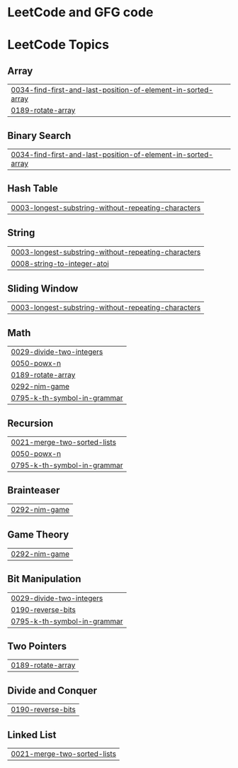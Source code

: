 <h1>LeetCode and GFG code</h1>

<!---LeetCode Topics Start-->
# LeetCode Topics
## Array
|  |
| ------- |
| [0034-find-first-and-last-position-of-element-in-sorted-array](https://github.com/nist-kishan/LeetCode-GFG/tree/master/0034-find-first-and-last-position-of-element-in-sorted-array) |
| [0189-rotate-array](https://github.com/nist-kishan/LeetCode-GFG/tree/master/0189-rotate-array) |
## Binary Search
|  |
| ------- |
| [0034-find-first-and-last-position-of-element-in-sorted-array](https://github.com/nist-kishan/LeetCode-GFG/tree/master/0034-find-first-and-last-position-of-element-in-sorted-array) |
## Hash Table
|  |
| ------- |
| [0003-longest-substring-without-repeating-characters](https://github.com/nist-kishan/LeetCode-GFG/tree/master/0003-longest-substring-without-repeating-characters) |
## String
|  |
| ------- |
| [0003-longest-substring-without-repeating-characters](https://github.com/nist-kishan/LeetCode-GFG/tree/master/0003-longest-substring-without-repeating-characters) |
| [0008-string-to-integer-atoi](https://github.com/nist-kishan/LeetCode-GFG/tree/master/0008-string-to-integer-atoi) |
## Sliding Window
|  |
| ------- |
| [0003-longest-substring-without-repeating-characters](https://github.com/nist-kishan/LeetCode-GFG/tree/master/0003-longest-substring-without-repeating-characters) |
## Math
|  |
| ------- |
| [0029-divide-two-integers](https://github.com/nist-kishan/LeetCode-GFG/tree/master/0029-divide-two-integers) |
| [0050-powx-n](https://github.com/nist-kishan/LeetCode-GFG/tree/master/0050-powx-n) |
| [0189-rotate-array](https://github.com/nist-kishan/LeetCode-GFG/tree/master/0189-rotate-array) |
| [0292-nim-game](https://github.com/nist-kishan/LeetCode-GFG/tree/master/0292-nim-game) |
| [0795-k-th-symbol-in-grammar](https://github.com/nist-kishan/LeetCode-GFG/tree/master/0795-k-th-symbol-in-grammar) |
## Recursion
|  |
| ------- |
| [0021-merge-two-sorted-lists](https://github.com/nist-kishan/LeetCode-GFG/tree/master/0021-merge-two-sorted-lists) |
| [0050-powx-n](https://github.com/nist-kishan/LeetCode-GFG/tree/master/0050-powx-n) |
| [0795-k-th-symbol-in-grammar](https://github.com/nist-kishan/LeetCode-GFG/tree/master/0795-k-th-symbol-in-grammar) |
## Brainteaser
|  |
| ------- |
| [0292-nim-game](https://github.com/nist-kishan/LeetCode-GFG/tree/master/0292-nim-game) |
## Game Theory
|  |
| ------- |
| [0292-nim-game](https://github.com/nist-kishan/LeetCode-GFG/tree/master/0292-nim-game) |
## Bit Manipulation
|  |
| ------- |
| [0029-divide-two-integers](https://github.com/nist-kishan/LeetCode-GFG/tree/master/0029-divide-two-integers) |
| [0190-reverse-bits](https://github.com/nist-kishan/LeetCode-GFG/tree/master/0190-reverse-bits) |
| [0795-k-th-symbol-in-grammar](https://github.com/nist-kishan/LeetCode-GFG/tree/master/0795-k-th-symbol-in-grammar) |
## Two Pointers
|  |
| ------- |
| [0189-rotate-array](https://github.com/nist-kishan/LeetCode-GFG/tree/master/0189-rotate-array) |
## Divide and Conquer
|  |
| ------- |
| [0190-reverse-bits](https://github.com/nist-kishan/LeetCode-GFG/tree/master/0190-reverse-bits) |
## Linked List
|  |
| ------- |
| [0021-merge-two-sorted-lists](https://github.com/nist-kishan/LeetCode-GFG/tree/master/0021-merge-two-sorted-lists) |
<!---LeetCode Topics End-->